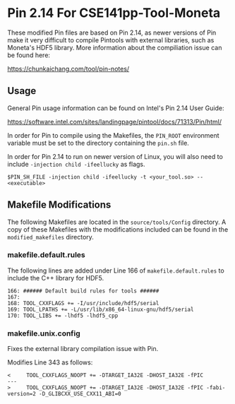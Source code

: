 # Pin 2.14 For CSE141pp-Tool-Moneta

These modified Pin files are based on Pin 2.14, as newer versions of Pin make it very difficult to compile Pintools with external libraries, such as
Moneta's HDF5 library. More information about the compiliation issue can be found here:

https://chunkaichang.com/tool/pin-notes/

## Usage

General Pin usage information can be found on Intel's Pin 2.14 User Guide:

https://software.intel.com/sites/landingpage/pintool/docs/71313/Pin/html/

In order for Pin to compile using the Makefiles, the `PIN_ROOT` environment variable must be set to the directory containing the `pin.sh` file.

In order for Pin 2.14 to run on newer version of Linux, you will also need to include `-injection child -ifeellucky` as flags.
```
$PIN_SH_FILE -injection child -ifeellucky -t <your_tool.so> -- <executable>
```


## Makefile Modifications

The following Makefiles are located in the `source/tools/Config` directory. A copy of these Makefiles with the modifications included can be found in the `modified_makefiles` directory.
  
### makefile.default.rules
The following lines are added under Line 166 of `makefile.default.rules` to include the C++ library for HDF5.
```
166: ###### Default build rules for tools ######
167:
168: TOOL_CXXFLAGS += -I/usr/include/hdf5/serial
169: TOOL_LPATHS += -L/usr/lib/x86_64-linux-gnu/hdf5/serial
170: TOOL_LIBS += -lhdf5 -lhdf5_cpp
```

### makefile.unix.config

Fixes the external library compilation issue with Pin.

Modifies Line 343 as follows:
```
<     TOOL_CXXFLAGS_NOOPT += -DTARGET_IA32E -DHOST_IA32E -fPIC
---
>     TOOL_CXXFLAGS_NOOPT += -DTARGET_IA32E -DHOST_IA32E -fPIC -fabi-version=2 -D_GLIBCXX_USE_CXX11_ABI=0
```

